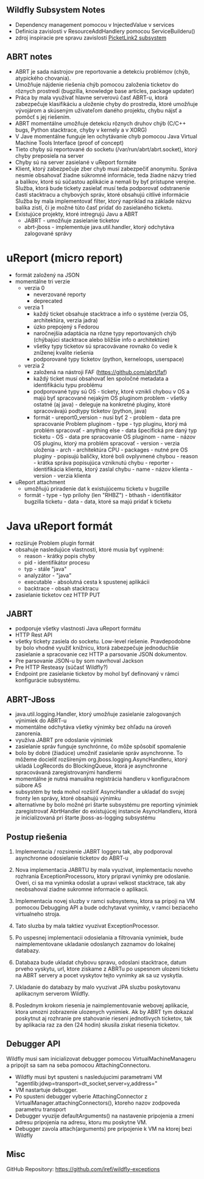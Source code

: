 Wildfly Subsystem Notes
-----------------------

* Dependency management pomocou v InjectedValue<T> v services
* Definicia zavislosti v ResourceAddHandlery pomocou ServiceBuilderu()
* zdroj inspiracie pre spravu zavislosti [PicketLink2 subsystem](https://github.com/picketlink/picketlink-as-subsystem)


ABRT notes
----------

* ABRT je sada nástrojov pre reportovanie a detekciu problémov (chýb, atypického chovania).
* Umožňuje nájdenie riešenia chýb pomocou založenia ticketov do rôznych prostredí (bugzilla, knowledge base articles, package updater)
* Práca by mala využívať hlavne serverovú časť ABRT-u, ktorá zabezpečuje klasifikáciu a uloženie chyby do prostredia, ktoré umožňuje 
  vývojárom a skúseným uživateľom daného projektu, chybu nájsť a pomôcť s jej riešením.
* ABRT momentálne umožňuje detekciu rôznych druhov chýb (C/C++ bugs, Python stacktrace, chyby v kernely a v XORG)
* V Jave momentálne funguje len ochytávanie chyb pomocou Java Virtual Machine Tools Interface (proof of concept)
* Tieto chyby sú reportované do socketu (/var/run/abrt/abrt.socket), ktorý chyby preposiela na server
* Chyby sú na server zasielané v uReport formáte
* Klient, ktorý zabezpečuje zber chyb musí zabezpečiť anonymitu. Správa nesmie obsahovať žiadne súkromné informácie,
  teda žiadne názvy tried a balíkov, ktoré sú súčastou aplikácie a nemali by byť prístupne verejne.
  Služba, ktorá bude tickety zasielať musí teda podporovať odstranenie častí stacktracu a chybových správ, ktoré obsahujú citlivé informácie
  Služba by mala implementovať filter, ktorý napríklad na základe názvu balíka zistí, či je možné túto časť pridať do zasielaného ticketu.
* Existujúce projekty, ktoré intregrujú Javu a ABRT 
  * JABRT - umožňuje zasielanie ticketov
  * abrt-jboss - implementuje java.util.handler, ktorý odchytáva zalogované správy

uReport (micro report)
======================

* formát založený na JSON
* momentálne tri verzie
  * verzia 0 
    * neverzované reporty
    * deprecated
  * verzia 1
    * každý ticket obsahuje stacktrace a info o systéme (verzia OS, architektúra, verzia jadra)
    * úzko prepojený s Fedorou
    * naročnejšia adaptácia na rôzne typy reportovaných chýb (chýbajúci stacktrace alebo bližšie info o architektúre)
    * všetky typy ticketov sú spracovávane rovnako čo vedie k zníženej kvalite riešenia
    * podporované typy ticketov (python, kerneloops, userspace)
  * verzia 2
    * založená na nástroji FAF (https://github.com/abrt/faf)
    * každý ticket musí obsahovať len spoločné metadata a identifikáciu typu problému
    * podporované typy sú OS - tickety, ktoré vznikli chybou v OS a majú byť spracované nejakým OS pluginom
                          problem - všetky ostatné (aj java)
                                  - deleguje na konkretné pluginy, ktoré spracovávajú podtypy ticketov (python, java)
    * formát - ureport0_version - nusí byť 2
             - problem - data pre spracovanie Problem pluginom
                       - type - typ pluginu, ktorý má problém spracovať
                       - anything else - data špecifická pre daný typ ticketu
             - OS - data pre spracovanie OS pluginom
                  - name - názov OS pluginu, ktorý ma problém spracovať
                  - version - verzia uloženia
                  - arch - architektúra CPU
             - packages - nutné pre OS pluginy
                        - popisujú baličky, ktoré boli ovplyvnené chybou
             - reason - krátka správa popisujúca vzniknutú chybu
             - reporter - identifikácia klienta, ktorý zaslal chybu
                        - name - názov klienta
                        - version - verzia klienta
* uReport attachment 
  * umožňujú priradenie dat k existujúcemu ticketu v bugzille
  * formát - type - typ prílohy (len "RHBZ")
           - bthash - identifikátor bugzilla ticketu
           - data - data, ktoré sa majú pridať k ticketu

Java uReport formát
===================

* rozširuje Problem plugin formát
* obsahuje nasledujúce vlastnosti, ktoré musia byť vyplnené:
  * reason - krátky popis chyby
  * pid - identifikátor procesu
  * typ - stále "java"
  * analyzátor - "java"
  * executable - absolutná cesta k spustenej aplikácii
  * backtrace - obsah stacktracu
* zasielanie ticketov cez HTTP PUT

JABRT
-----

* podporuje všetky vlastnosti Java uReport formátu
* HTTP Rest API
* všetky tickety zasiela do socketu. 
  Low-level riešenie. 
  Pravdepodobne by bolo vhodné využiť knižnicu, ktorá zabezpečuje jednoduchšie zasielanie a spracovanie cez HTTP a parsovanie JSON dokumentov.
* Pre parsovanie JSON-u by som navrhoval Jackson
* Pre HTTP Resteasy (súčasť Wildfly?)
* Endpoint pre zasielanie ticketov by mohol byť definovaný v rámci konfigurácie subsystému.

ABRT-JBoss
----------

* java.util.logging.Handler, ktorý umožňuje zasielanie zalogovaných výnimiek do ABRT-u
* momentálne odchytáva všetky výnimky bez ohľadu na úroveň zanorenia.
* využíva JABRT pre odoslanie výnimiek
* zasielanie správ funguje synchrónne, čo môže spôsobiť spomalenie
* bolo by dobré (žiadúce) umožniť zasielanie správ asynchronne. To môžeme docieliť rozšíreným org.jboss.logging.AsyncHandleru, ktorý ukladá
  LogRecords do BlockingQueue, ktorá je asynchronne spracovávaná zaregistrovanými handlermi
* momentálne je nutná manuálna registrácia handleru v konfiguračnom súbore AS
* subsystém by teda mohol rozšíriť AsyncHandler a ukladať do svojej fronty len správy, ktoré obsahujú výnimku
* alternatívne by bolo možné pri štarte subsystému pre reporting výnimiek zaregistrovať AbrtHandler do existujúcej instancie AsyncHandleru,
  ktorá je inicializovaná pri štarte jboss-as-logging subsystému


Postup riešenia
---------------
1. Implementacia / rozsirenie JABRT loggeru tak, aby podporoval asynchronne odosielanie ticketov do ABRT-u
2. Nova implementacia JABRTU by mala vyuzivat, implementaciu noveho rozhrania ExceptionProcessoru, ktory pripravi vynimky pre odoslanie. Overi, ci sa ma vynimka odoslat a upravi velkost stacktrace, tak aby neobsahoval ziadne sukromne informacie o aplikacii.
3. Implementacia novej sluzby v ramci subsystemu, ktora sa pripoji na VM pomocou Debugging API a bude odchytavat vynimky, v ramci beziaceho virtualneho stroja.
4. Tato sluzba by mala taktiez vyuzivat ExceptionProcessor.

5. Po uspesnej implementacii odosielania a filtrovania vynimiek, bude naimplementovane ukladanie odoslanych zaznamov do lokalnej databazy.
6. Databaza bude ukladat chybovu spravu, odoslani stacktrace, datum prveho vyskytu, url, ktore ziskame z ABRTu po uspesnom ulozeni ticketu na ABRT servery a pocet vyskytov tejto vynimky ak sa uz vyskytla.
7. Ukladanie do databazy by malo vyuzivat JPA sluzbu poskytovanu aplikacnym serverom Wildfly.

8. Poslednym krokom riesenia je naimplementovanie webovej aplikacie, ktora umozni zobrazenie ulozenych vynimiek.
   Ak by ABRT tym dokazal poskytnut aj rozhranie pre stahovanie rieseni jednotlivych ticketov, tak by aplikacia raz za den (24 hodin) skusila ziskat
   riesenia ticketov.

Debugger API
------------

Wildfly musi sam inicializovat debugger pomocou VirtualMachineManageru a pripojit sa sam na seba pomocou AttachingConnectoru.

* Wildfly musi byt spusteni s nasledujucimi parametrami VM "agentlib:jdwp=transport=dt_socket,server=y,address=<port>"
* VM nastartuje debugger.
* Po spusteni debugger vyberie AttachingConnector z VirtualManager.attachingConnectors(), ktoreho nazov zodpoveda parametru transport
* Debugger vyuzije defaultArguments() na nastavenie pripojenia a zmeni adresu pripojenia na adresu, ktoru mu poskytne VM.
* Debugger zavola attach(arguments) pre pripojenie k VM na ktorej bezi Wildfly



Misc
----

GitHub Repository: https://github.com/iref/wildfly-exceptions
